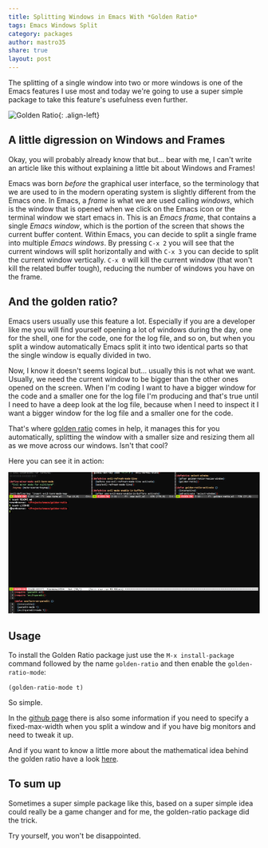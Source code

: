 ```yaml
---
title: Splitting Windows in Emacs With *Golden Ratio*
tags: Emacs Windows Split
category: packages
author: mastro35
share: true
layout: post
---
```


The splitting of a single window into two or more windows is one of the Emacs features I use most and today we're going to use a super simple package to take this feature's usefulness even further.

![Golden Ratio](https://imgs.xkcd.com/comics/iso_paper_size_golden_spiral.png){: .align-left}

## A little digression on Windows and Frames

Okay, you will probably already know that but... bear with me, I can't write an article like this without explaining a little bit about Windows and Frames!

Emacs was born *before* the graphical user interface, so the terminology that we are used to in the modern operating system is slightly different from the Emacs one.
In Emacs, a *frame* is what we are used calling *windows*, which is the window that is opened when we click on the Emacs icon or the terminal window we start emacs in. This is an *Emacs frame*, that contains a single *Emacs window*, which is the portion of the screen that shows the current buffer content. Within Emacs, you can decide to split a single frame into multiple *Emacs windows*. By pressing `C-x 2` you will see that the current windows will split horizontally and with `C-x 3` you can decide to split the current window vertically. `C-x 0` will kill the current window (that won't kill the related buffer tough), reducing the number of windows you have on the frame.

## And the golden ratio?

Emacs users usually use this feature a lot. Especially if you are a developer like me you will find yourself opening a lot of windows during the day, one for the shell, one for the code, one for the log file, and so on, but when you split a window automatically Emacs split it into two identical parts so that the single window is equally divided in two. 

Now, I know it doesn't seems logical but... usually this is not what we want. Usually, we need the current window to be bigger than the other ones opened on the screen. When I'm coding I want to have a bigger window for the code and a smaller one for the log file I'm producing and that's true until I need to have a deep look at the log file, because when I need to inspect it I want a bigger window for the log file and a smaller one for the code. 

That's where [golden ratio](https://github.com/roman/golden-ratio.el) comes in help, it manages this for you automatically, splitting the window with a smaller size and resizing them all as we move across our windows. 
Isn't that cool?

Here you can see it in action:

![golden ratio screenshot](/assets/img/golden_ratio_screenshot.gif)

## Usage

To install the Golden Ratio package just use the `M-x install-package` command followed by the name `golden-ratio` and then enable the `golden-ratio-mode`:

```
(golden-ratio-mode t)
```

So simple.

In the [github page](https://github.com/roman/golden-ratio.el) there is also some information if you need to specify a fixed-max-width when you split a window and if you have big monitors and need to tweak it up. 

And if you want to know a little more about the mathematical idea behind the golden ratio have a look [here](https://en.wikipedia.org/wiki/Golden_ratio).

## To sum up

Sometimes a super simple package like this, based on a super simple idea could really be a game changer and for me, the golden-ratio package did the trick. 

Try yourself, you won't be disappointed.






